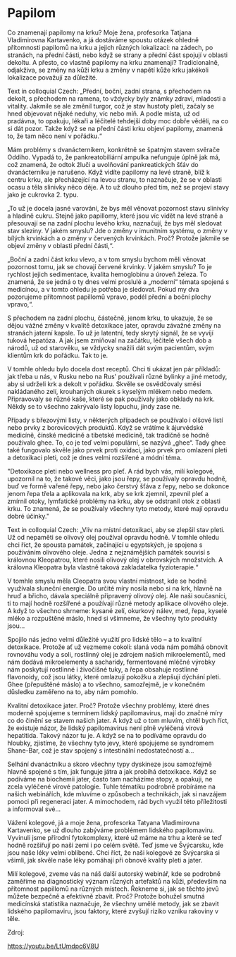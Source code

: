 # Papilom 

Co znamenají papilomy na krku? Moje žena, profesorka Tatjana Vladimirovna Kartavenko, a já dostáváme spoustu otázek ohledně přítomnosti papilomů na krku a jejich různých lokalizací: na zádech, po stranách, na přední části, nebo když se strany a přední část spojují v oblasti dekoltu. A přesto, co vlastně papilomy na krku znamenají? Tradicionalně, odjakživa, se změny na kůži krku a změny v napětí kůže krku jakékoli lokalizace považují za důležité.

Text in colloquial Czech: „Přední, boční, zadní strana, s přechodem na dekolt, s přechodem na ramena, to vždycky byly známky zdraví, mladosti a vitality. Jakmile se ale změnil turgor, což je stav hustoty pleti, začaly se hned objevovat nějaké neduhy, víc nebo míň. A podle místa, už od pradávna, to opakuju, lékaři a léčitelé tehdejší doby moc dobře věděli, na co si dát pozor. Takže když se na přední části krku objeví papilomy, znamená to, že tam něco není v pořádku.“

Mám problémy s dvanácterníkem, konkrétně se špatným stavem svěrače Oddiho. Vypadá to, že pankreatobiliární ampulka nefunguje úplně jak má, což znamená, že odtok žluči a uvolňování pankreatických šťáv do dvanácterníku je narušeno. Když vidíte papilomy na levé straně, blíž k centru krku, ale přecházející na levou stranu, to naznačuje, že se v oblasti ocasu a těla slinivky něco děje. A to už dlouho před tím, než se projeví stavy jako je cukrovka 2. typu.

„To už je docela jasné varování, že bys měl věnovat pozornost stavu slinivky a hladině cukru. Stejně jako papillomy, které jsou víc vidět na levé straně a přesouvají se na zadní plochu levého krku, naznačují, že bys měl sledovat stav sleziny. V jakém smyslu? Jde o změny v imunitním systému, o změny v bílých krvinkách a o změny v červených krvinkách. Proč? Protože jakmile se objeví změny v oblasti přední části,“.

„Boční a zadní část krku vlevo, a v tom smyslu bychom měli věnovat pozornost tomu, jak se chovají červené krvinky. V jakém smyslu? To je rychlost jejich sedimentace, kvalita hemoglobinu a úroveň železa. To znamená, že se jedná o ty dnes velmi proslulé a „moderní“ témata spojená s medicínou, a v tomto ohledu je potřeba je sledovat. Pokud my dva pozorujeme přítomnost papillomů vpravo, podél přední a boční plochy vpravo,“.

S přechodem na zadní plochu, částečně, jenom krku, to ukazuje, že se dějou vážné změny v kvalitě detoxikace jater, opravdu závažné změny na stranách jaterní kapsle. To už je latentní, tedy skrytý signál, že se vyvíjí tuková hepatóza. A jak jsem zmiňoval na začátku, léčitelé všech dob a národů, už od starověku, se vždycky snažili dát svým pacientům, svým klientům krk do pořádku. Tak to je.

V tomhle ohledu bylo docela dost receptů. Chci ti ukázat jen pár příkladů: jak třeba u nás, v Rusku nebo na Rus' používali různé bylinky a jiné metody, aby si udrželi krk a dekolt v pořádku. Skvěle se osvědčovaly směsi nakládaného zelí, krouhaných okurek s kyselým mlékem nebo medem. Připravovaly se různé kaše, které se pak používaly jako obklady na krk. Někdy se to všechno zakrývalo listy lopuchu, jindy zase ne.

Případy s březovými listy, v některých případech se používalo i olšové listí nebo prvky z borovicových produktů. Když se vrátíme k ájurvédské medicíně, čínské medicíně a tibetské medicíně, tak tradičně se hodně používalo ghee. To, co je teď velmi populární, se nazývá „ghee“. Tady ghee také fungovalo skvěle jako prvek proti oxidaci, jako prvek pro omlazení pleti a detoxikaci pleti, což je dnes velmi rozšířené a módní téma.

"Detoxikace pleti nebo wellness pro pleť. A rád bych vás, milí kolegové, upozornil na to, že takové věci, jako jsou řepy, se používaly opravdu hodně, buď ve formě vařené řepy, nebo jako čerstvý šťáva z řepy, nebo se dokonce jenom řepa třela a aplikovala na krk, aby se krk zjemnil, zpevnil pleť a zmírnil otoky, lymfatické problémy na krku, aby se odstranil otok z oblasti krku. To znamená, že se používaly všechny tyto metody, které mají opravdu dobré účinky."

Text in colloquial Czech: „Vliv na místní detoxikaci, aby se zlepšil stav pleti. Už od nepaměti se olivový olej používal opravdu hodně. V tomhle ohledu chci říct, že spousta památek, začínající u egyptských, je spojena s používáním olivového oleje. Jedna z nejznámějších památek souvisí s královnou Kleopatrou, které nosili olivový olej v obrovských množstvích. A královna Kleopatra byla vlastně taková zakladatelka fyzioterapie.“

V tomhle smyslu měla Cleopatra svou vlastní místnost, kde se hodně využívala sluneční energie. Do určité míry nosila nebo si na krk, hlavně na hruď a břicho, dávala speciálně připravený olivový olej. Ale naši současníci, ti to mají hodně rozšířené a používají různé metody aplikace olivového oleje. A když to všechno shrneme: kysané zelí, okurkový nálev, med, řepa, kyselé mléko a rozpuštěné máslo, hned si všimneme, že všechny tyto produkty jsou...

Spojilo nás jedno velmi důležité využití pro lidské tělo – a to kvalitní detoxikace. Protože ať už vezmeme cokoli: slaná voda nám pomáhá obnovit rovnováhu vody a soli, rostlinný olej je zdrojem našich mikroelementů, med nám dodává mikroelementy a sacharidy, fermentované mléčné výrobky nám poskytují rostlinné i živočišné tuky, a řepa obsahuje rostlinné flavonoidy, což jsou látky, které omlazují pokožku a zlepšují dýchání pleti. Ghee (přepuštěné máslo) a to všechno, samozřejmě, je v konečném důsledku zaměřeno na to, aby nám pomohlo.

Kvalitní detoxikace jater. Proč? Protože všechny problémy, které dnes moderně spojujeme s termínem lidský papilomavirus, mají do značné míry co do činění se stavem našich jater. A když už o tom mluvím, chtěl bych říct, že existuje názor, že lidský papilomavirus není plně vyléčená virová hepatitida. Takový názor tu je. A když se na to podíváme opravdu do hloubky, zjistíme, že všechny tyto jevy, které spojujeme se syndromem Shane-Bar, což je stav spojený s intestinální nedostatečností a…

Selhání dvanáctníku a skoro všechny typy dyskineze jsou samozřejmě hlavně spojené s tím, jak funguje játra a jak probíhá detoxikace. Když se podíváme na biochemii jater, často tam nacházíme stopy, a opakuji, ne zcela vyléčené virové patologie. Tuhle tématiku podrobně probíráme na našich webinářích, kde mluvíme o způsobech a technikách, jak si navzájem pomoci při regeneraci jater. A mimochodem, rád bych využil této příležitosti a informoval své...

Vážení kolegové, já a moje žena, profesorka Tatyana Vladimirovna Kartavenko, se už dlouho zabýváme problémem lidského papilomaviru. Vyvinuli jsme přírodní fytokomplexy, které už máme na trhu a které se teď hodně rozšiřují po naší zemi i po celém světě. Teď jsme ve Švýcarsku, kde jsou naše léky velmi oblíbené. Chci říct, že naši kolegové ze Švýcarska si všimli, jak skvěle naše léky pomáhají při obnově kvality pleti a jater. 

Milí kolegové, zveme vás na náš další autorský webinář, kde se podrobně zaměříme na diagnostický význam různých artefaktů na kůži, především na přítomnost papillomů na různých místech. Řekneme si, jak se těchto jevů můžete bezpečně a efektivně zbavit. Proč? Protože bohužel smutná medicínská statistika naznačuje, že všechny umělé metody, jak se zbavit lidského papilomaviru, jsou faktory, které zvyšují riziko vzniku rakoviny v těle. 


Zdroj:

https://youtu.be/LtUmdpc6V8U
